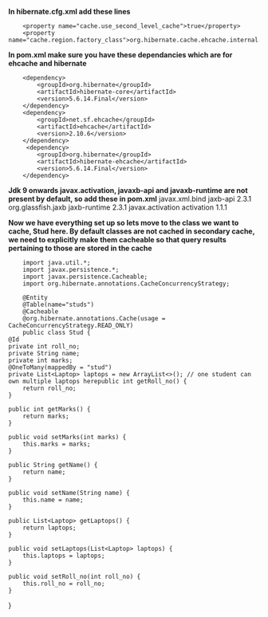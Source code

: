 **In hibernate.cfg.xml add these lines**

        <property name="cache.use_second_level_cache">true</property>
        <property name="cache.region.factory_class">org.hibernate.cache.ehcache.internal.EhcacheRegionFactory</property>


        
**In pom.xml make sure you have these dependancies which are for ehcache and hibernate**

        
        <dependency>
            <groupId>org.hibernate</groupId>
            <artifactId>hibernate-core</artifactId>
            <version>5.6.14.Final</version>
        </dependency>
        <dependency>
            <groupId>net.sf.ehcache</groupId>
            <artifactId>ehcache</artifactId>
            <version>2.10.6</version>
        </dependency>
         <dependency>
            <groupId>org.hibernate</groupId>
            <artifactId>hibernate-ehcache</artifactId>
            <version>5.6.14.Final</version>
        </dependency>

**Jdk 9 onwards javax.activation, javaxb-api and javaxb-runtime are not present by default, so add these in pom.xml**
                <dependency>
                    <groupId>javax.xml.bind</groupId>
                    <artifactId>jaxb-api</artifactId>
                    <version>2.3.1</version>
                </dependency>
                <dependency>
                    <groupId>org.glassfish.jaxb</groupId>
                    <artifactId>jaxb-runtime</artifactId>
                    <version>2.3.1</version>
                </dependency>
                 <dependency>
                    <groupId>javax.activation</groupId>
                    <artifactId>activation</artifactId>
                    <version>1.1.1</version>
                </dependency>

**Now we have everything set up so lets move to the class we want to cache, Stud here.
By default classes are not cached in secondary cache, we need to explicitly make them cacheable so that query results pertaining to those are stored in the cache**




        import java.util.*;
        import javax.persistence.*;
        import javax.persistence.Cacheable;
        import org.hibernate.annotations.CacheConcurrencyStrategy;

        @Entity
        @Table(name="studs")
        @Cacheable
        @org.hibernate.annotations.Cache(usage = CacheConcurrencyStrategy.READ_ONLY)
        public class Stud {
    @Id
    private int roll_no;
    private String name;
    private int marks;
    @OneToMany(mappedBy = "stud")
    private List<Laptop> laptops = new ArrayList<>(); // one student can own multiple laptops herepublic int getRoll_no() {
        return roll_no;
    }

    public int getMarks() {
        return marks;
    }

    public void setMarks(int marks) {
        this.marks = marks;
    }

    public String getName() {
        return name;
    }

    public void setName(String name) {
        this.name = name;
    }

    public List<Laptop> getLaptops() {
        return laptops;
    }

    public void setLaptops(List<Laptop> laptops) {
        this.laptops = laptops;
    }

    public void setRoll_no(int roll_no) {
        this.roll_no = roll_no;
    }
}

        

     

    

